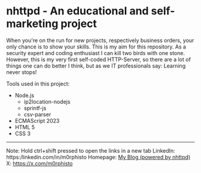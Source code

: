 # nhttpd - An educational and self-marketing project

When you're on the run for new projects, respectively business orders, your only chance is to show your skills. This is my aim for this repository. As a security expert and coding enthusiast I can kill two birds with one stone. However, this is my very first self-coded HTTP-Server, so there are a lot of things one can do better I think, but as we IT professionals say: Learning never stops!

Tools used in this project:

- Node.js
    - ip2location-nodejs
    - sprintf-js
    - csv-parser
- ECMAScript 2023
- HTML 5
- CSS 3

---
Note: Hold ctrl+shift pressed to open the links in a new tab
LinkedIn: https:/linkedin.com/in/m0rphisto
Homepage: [My Blog (powered by nhttpd)](https://m0rphisto.net/)
X: https://x.com/m0rphisto